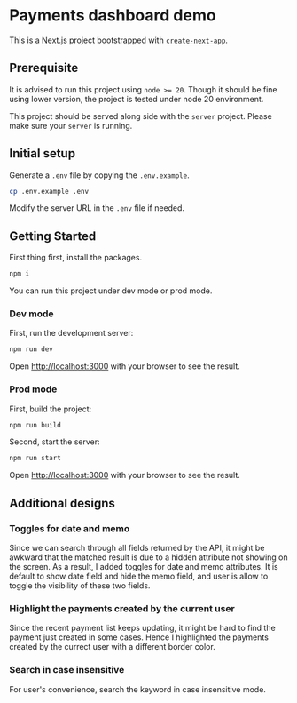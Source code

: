 # Payments dashboard demo

This is a [Next.js](https://nextjs.org) project bootstrapped with [`create-next-app`](https://nextjs.org/docs/app/api-reference/cli/create-next-app).

## Prerequisite

It is advised to run this project using `node >= 20`. Though it should be fine using lower version, the project is tested under node 20 environment.

This project should be served along side with the `server` project. Please make sure your `server` is running.

## Initial setup

Generate a `.env` file by copying the `.env.example`.

```bash
cp .env.example .env
```

Modify the server URL in the `.env` file if needed.

## Getting Started

First thing first, install the packages.

```bash
npm i
```

You can run this project under dev mode or prod mode.

### Dev mode

First, run the development server:

```bash
npm run dev
```

Open [http://localhost:3000](http://localhost:3000) with your browser to see the result.

### Prod mode

First, build the project:

```bash
npm run build
```

Second, start the server:

```bash
npm run start
```

Open [http://localhost:3000](http://localhost:3000) with your browser to see the result.

## Additional designs

### Toggles for date and memo

Since we can search through all fields returned by the API, it might be awkward that the matched result is due to a hidden attribute not showing on the screen. As a result, I added toggles for date and memo attributes. It is default to show date field and hide the memo field, and user is allow to toggle the visibility of these two fields.

### Highlight the payments created by the current user

Since the recent payment list keeps updating, it might be hard to find the payment just created in some cases. Hence I highlighted the payments created by the currect user with a different border color.

### Search in case insensitive

For user's convenience, search the keyword in case insensitive mode.